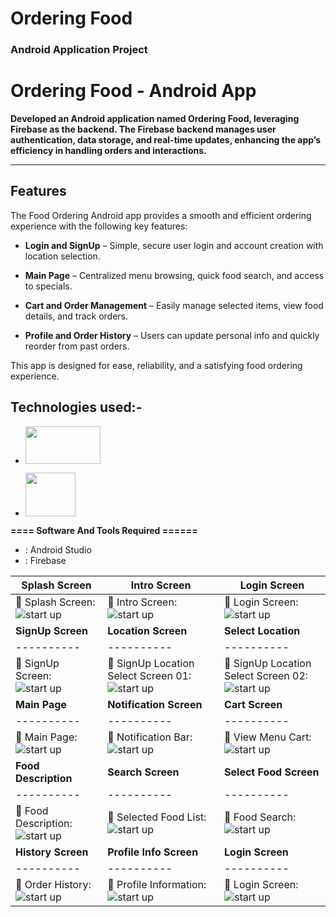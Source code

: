 # Ordering Food
### Android Application Project 

 # Ordering Food - Android App
 **Developed an Android application named Ordering Food, leveraging Firebase as the backend. The Firebase backend manages user authentication, data storage, and real-time updates, enhancing the app’s efficiency in handling orders and interactions.**

--------------------------------------------------------------
## Features
  
The Food Ordering Android app provides a smooth and efficient ordering experience with the following key features:

- **Login and SignUp** – Simple, secure user login and account creation with location selection.

- **Main Page** – Centralized menu browsing, quick food search, and access to specials.

- **Cart and Order Management** – Easily manage selected items, view food details, and track orders.

- **Profile and Order History** – Users can update personal info and quickly reorder from past orders.

This app is designed for ease, reliability, and a satisfying food ordering experience.



## Technologies used:-

- [<img src="https://github.com/user-attachments/assets/d4876fcb-765b-4c64-989a-7f656ff6639a" width="120" height="60">](https://github.com/mostofa-rezvi)

- [<img src="https://github.com/user-attachments/assets/78dd3478-0105-41e7-89b4-7dd79052dbc4" width="80" height="70">](https://github.com/mostofa-rezvi)

**==== Software And Tools Required ======**
- :  Android Studio
- :  Firebase


| **Splash Screen** | **Intro Screen** | **Login Screen** |
|----------|----------|----------|
| :pushpin: Splash Screen: ![start up](https://github.com/user-attachments/assets/bba5caa4-cb50-419a-8bb8-ccbc67cc14d8) | :pushpin: Intro Screen: ![start up](https://github.com/user-attachments/assets/c26d4c27-dd55-46b2-93d2-80ed39dfeac1) | :pushpin: Login Screen: ![start up](https://github.com/user-attachments/assets/e069a685-c58e-44ba-9216-d15a56feb3a6) |
| **SignUp Screen** | **Location Screen** | **Select Location** |
|----------|----------|----------|
| :pushpin: SignUp Screen: ![start up](https://github.com/user-attachments/assets/74fdae23-8a08-4511-98a1-7f3340278fcd) | :pushpin: SignUp Location Select Screen 01: ![start up](https://github.com/user-attachments/assets/b4ecdd8d-4352-4ea7-b1ce-0a1ee94002ed) | :pushpin: SignUp Location Select Screen 02: ![start up](https://github.com/user-attachments/assets/cf00e361-f689-4ef0-bba0-375e7953ad98) |
| **Main Page** | **Notification Screen** | **Cart Screen** |
|----------|----------|----------|
| :pushpin: Main Page: ![start up](https://github.com/user-attachments/assets/ccb7dd34-72e1-4709-a4b6-d56ede20cac4) | :pushpin: Notification Bar: ![start up](https://github.com/user-attachments/assets/a1a64eb0-cc26-4dab-80e3-f20967dec42f) | :pushpin: View Menu Cart: ![start up](https://github.com/user-attachments/assets/88bb0a5c-23bc-4125-8fb8-1380c3fc6336) | 
| **Food Description** | **Search Screen** | **Select Food Screen** |
|----------|----------|----------|
| :pushpin: Food Description: ![start up](https://github.com/user-attachments/assets/11fcbe5b-beb5-454f-bb5d-5b5e9cff6338) | :pushpin: Selected Food List: ![start up](https://github.com/user-attachments/assets/a923a8bf-75ba-4b69-b523-78bf99f60661) | :pushpin: Food Search: ![start up](https://github.com/user-attachments/assets/a9e3445f-6f43-4222-b543-8c69123d3340) |
| **History Screen** | **Profile Info Screen** | **Login Screen** |
|----------|----------|----------|
| :pushpin: Order History: ![start up](https://github.com/user-attachments/assets/90a1a06b-4d41-4316-8fa9-182ade030359) | :pushpin: Profile Information: ![start up](https://github.com/user-attachments/assets/7cf893b2-c44f-481b-9839-38209d640265) | :pushpin: Login Screen: ![start up](https://github.com/user-attachments/assets/e069a685-c58e-44ba-9216-d15a56feb3a6) |

